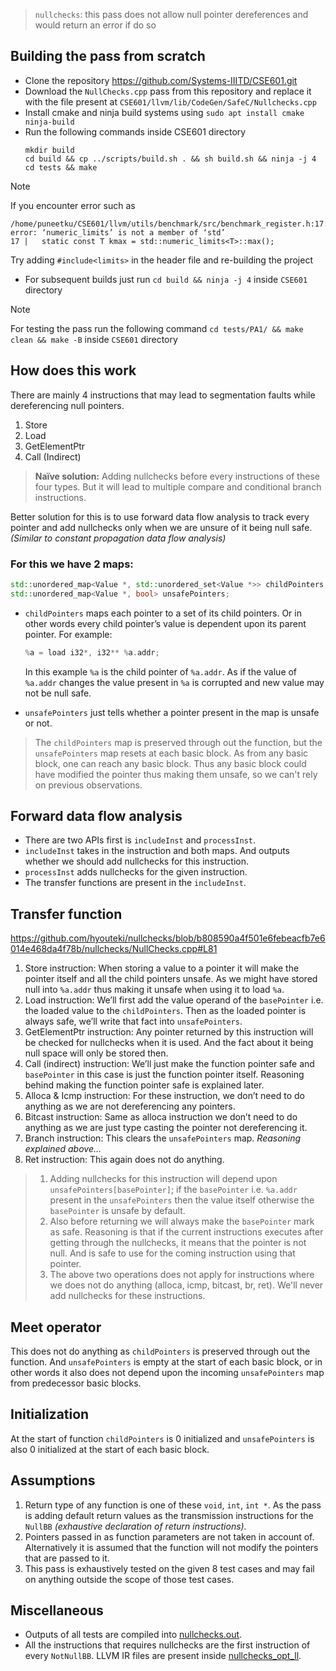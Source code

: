 > `nullchecks`: this pass does not allow null pointer dereferences and would return an error if do so

## Building the pass from scratch
- Clone the repository https://github.com/Systems-IIITD/CSE601.git
- Download the `NullChecks.cpp` pass from this repository and replace it with the file present at `CSE601/llvm/lib/CodeGen/SafeC/Nullchecks.cpp`
- Install cmake and ninja build systems using `sudo apt install cmake ninja-build`
- Run the following commands inside CSE601 directory
  ``` console
  mkdir build
  cd build && cp ../scripts/build.sh . && sh build.sh && ninja -j 4
  cd tests && make
  ```
> [!Note]
> If you encounter error such as
> ``` console
> /home/puneetku/CSE601/llvm/utils/benchmark/src/benchmark_register.h:17:30: error: ‘numeric_limits’ is not a member of ‘std’
> 17 |   static const T kmax = std::numeric_limits<T>::max();
> ```
> Try adding `#include<limits>` in the header file and re-building the project
- For subsequent builds just run `cd build && ninja -j 4` inside `CSE601` directory
> [!Note]
> For testing the pass run the following command `cd tests/PA1/ && make clean && make -B` inside `CSE601` directory

## How does this work

There are mainly 4 instructions that may lead to segmentation faults while dereferencing null pointers.

1. Store
2. Load
3. GetElementPtr
4. Call (Indirect)

> **Naïve solution:** Adding nullchecks before every instructions of these four types. But it will lead to multiple compare and conditional branch instructions.
> 

Better solution for this is to use forward data flow analysis to track every pointer and add nullchecks only when we are unsure of it being null safe. *(Similar to constant propagation data flow analysis)*

### For this we have 2 maps:
``` cpp
std::unordered_map<Value *, std::unordered_set<Value *>> childPointers;
std::unordered_map<Value *, bool> unsafePointers;
```

- `childPointers` maps each pointer to a set of its child pointers. Or in other words every child pointer’s value is dependent upon its parent pointer. For example:
    
    ```cpp
    %a = load i32*, i32** %a.addr;
    ```
    
    In this example `%a` is the child pointer of `%a.addr`. As if the value of `%a.addr` changes the value present in `%a` is corrupted and new value may not be null safe.
    
- `unsafePointers` just tells whether a pointer present in the map is unsafe or not.

> The `childPointers` map is preserved through out the function, but the `unsafePointers` map resets at each basic block. As from any basic block, one can reach any basic block. Thus any basic block could have modified the pointer thus making them unsafe, so we can't rely on previous observations.

## Forward data flow analysis

- There are two APIs first is `includeInst` and `processInst`.
- `includeInst` takes in the instruction and both maps. And outputs whether we should add nullchecks for this instruction.
- `processInst` adds nullchecks for the given instruction.
- The transfer functions are present in the `includeInst`.

## Transfer function
https://github.com/hyouteki/nullchecks/blob/b808590a4f501e6febeacfb7e6014e468da4f78b/nullchecks/NullChecks.cpp#L81

1. Store instruction: When storing a value to a pointer it will make the pointer itself and all the child pointers unsafe. As we might have stored null into `%a.addr` thus making it unsafe when using it to load `%a`. 
2. Load instruction: We’ll first add the value operand of the `basePointer` i.e. the loaded value to the `childPointers`.  Then as the loaded pointer is always safe, we’ll write that fact into `unsafePointers`.
3. GetElementPtr instruction: Any pointer returned by this instruction will be checked for nullchecks when it is used. And the fact about it being null space will only be stored then.
4. Call (indirect) instruction: We’ll just make the function pointer safe and `basePointer` in this case is just the function pointer itself. Reasoning behind making the function pointer safe is explained later.
5. Alloca & Icmp instruction: For these instruction, we don’t need to do anything as we are not dereferencing any pointers.
6. Bitcast instruction: Same as alloca instruction we don’t need to do anything as we are just type casting the pointer not dereferencing it.
7. Branch instruction: This clears the `unsafePointers` map. *Reasoning explained above…*
8. Ret instruction: This again does not do anything. 

> 1. Adding nullchecks for this instruction will depend upon `unsafePointers[basePointer]`; if the `basePointer` i.e. `%a.addr` present in the `unsafePointers` then the value itself otherwise the `basePointer` is unsafe by default.
> 2. Also before returning we will always make the `basePointer` mark as safe. Reasoning is that if the current instructions executes after getting through the nullchecks, it means that the pointer is not null. And is safe to use for the coming instruction using that pointer.
> 3. The above two operations does not apply for instructions where we does not do anything (alloca, icmp, bitcast, br, ret). We'll never add nullchecks for these instructions.
 
## Meet operator

This does not do anything as `childPointers` is preserved through out the function. And `unsafePointers` is empty at the start of each basic block, or in other words it also does not depend upon the incoming `unsafePointers` map from predecessor basic blocks.

## Initialization

At the start of function `childPointers` is 0 initialized and `unsafePointers` is also 0 initialized at the start of each basic block.

## Assumptions

1. Return type of any function is one of these `void`, `int`, `int *`. As the pass is adding default return values as the transmission instructions for the `NullBB` *(exhaustive declaration of return instructions).*
2. Pointers passed in as function parameters are not taken in account of. Alternatively it is assumed that the function will not modify the pointers that are passed to it.
3. This pass is exhaustively tested on the given 8 test cases and may fail on anything outside the scope of those test cases.

## Miscellaneous

- Outputs of all tests are compiled into [nullchecks.out](https://github.com/hyouteki/nullchecks/blob/main/nullchecks/nullchecks.out).
- All the instructions that requires nullchecks are the first instruction of every `NotNullBB`. LLVM IR files are present inside [nullchecks_opt_ll](https://github.com/hyouteki/nullchecks/tree/main/nullchecks/nullchecks_opt_ll).
